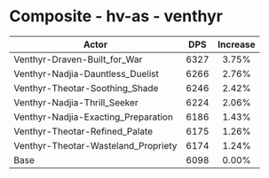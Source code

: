 # Composite - hv-as - venthyr
| Actor | DPS | Increase |
|---|:---:|:---:|
|Venthyr-Draven-Built_for_War|6327|3.75%|
|Venthyr-Nadjia-Dauntless_Duelist|6266|2.76%|
|Venthyr-Theotar-Soothing_Shade|6246|2.42%|
|Venthyr-Nadjia-Thrill_Seeker|6224|2.06%|
|Venthyr-Nadjia-Exacting_Preparation|6186|1.43%|
|Venthyr-Theotar-Refined_Palate|6175|1.26%|
|Venthyr-Theotar-Wasteland_Propriety|6174|1.24%|
|Base|6098|0.00%|
